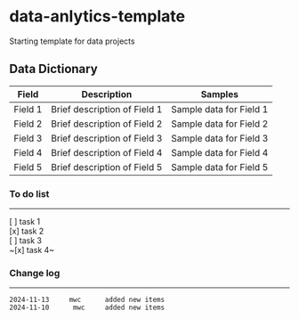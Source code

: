 # data-anlytics-template
Starting template for data projects


## Data Dictionary

| Field       | Description                        | Samples                 |
|-------------|------------------------------------|-------------------------|
| Field 1     | Brief description of Field 1       | Sample data for Field 1 |
| Field 2     | Brief description of Field 2       | Sample data for Field 2 |
| Field 3     | Brief description of Field 3       | Sample data for Field 3 |
| Field 4     | Brief description of Field 4       | Sample data for Field 4 |
| Field 5     | Brief description of Field 5       | Sample data for Field 5 |



### To do list
---
[ ] task 1  
[x] task 2  
[ ] task 3  
~[x] task 4~  


### Change log 

--- 
    2024-11-13     mwc      added new items
    2024-11-10      mwc     added new items 

